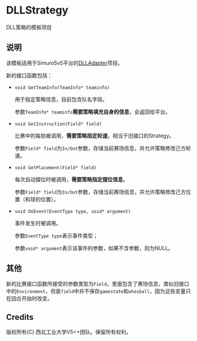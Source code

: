 # DLLStrategy

DLL策略的模板项目

## 说明

该模板适用于Simuro5v5平台的[DLLAdapter](https://github.com/npuv5pp/V5DLLAdapter)项目。

新的接口函数包括：

- `void GetTeamInfo(TeamInfo* teaminfo)`

  用于指定策略信息，目前包含队名字段。

  参数`TeamInfo* teaminfo`**需要策略填充自身的信息**，会返回给平台。

- `void GetInstruction(Field* field)`

  比赛中的每拍被调用，**需要策略指定轮速**，相当于旧接口的Strategy。

  参数`Field* field`为`In/Out`参数，存储当前赛场信息，并允许策略修改己方轮速。

- `void GetPlacement(Field* field)`

  每次自动摆位时被调用，**需要策略指定摆位信息**。

  参数`Field* field`为`In/Out`参数，存储当前赛场信息，并允许策略修改己方位置（和球的位置）。

- `void OnEvent(EventType type, void* argument)`

  事件发生时被调用。

  参数`EventType type`表示事件类型；

  参数`void* argument`表示该事件的参数，如果不含参数，则为NULL。

## 其他

新的比赛接口函数所接受的参数类型为`Field`，里面包含了赛场信息，类似旧接口中的`Environment`，但是`field`中并不保存`gamestate`和`whosball`，因为这些变量只在回合开始时改变。

## Credits

版权所有(C) 西北工业大学V5++团队。保留所有权利。